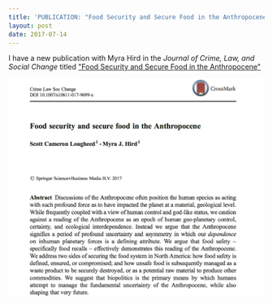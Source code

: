 ```yaml
---
title: 'PUBLICATION: "Food Security and Secure Food in the Anthropocene"'
layout: post
date: 2017-07-14
---
```


I have a new publication with Myra Hird in the *Journal of Crime, Law, and Social Change* titled ["Food Security and Secure Food in the Anthropocene"](http://doi.org/10.1007/s10611-017-9699-x)

![Modes of Governing Abstract](../img/secure-food-abstract.png)
